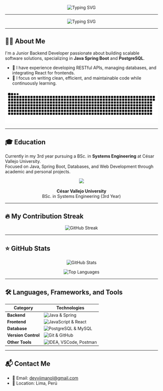 <!-- Encabezado animado -->
<p align="center">
  <img src="https://readme-typing-svg.herokuapp.com?font=Fira+Code&weight=600&size=28&pause=1000&center=true&vCenter=true&width=600&lines=Hi+there%21+%F0%9F%91%8B;I%27m+Deyvi+Imanol+Ruiz&cachebust=20250921" alt="Typing SVG" />
</p>

---

<p align="center">
  <img src="https://readme-typing-svg.demolab.com?font=Fira+Code&weight=500&size=24&pause=1000&center=true&vCenter=true&width=435&lines=Junior+Backend+Developer;Systems+Engineering+Student;Java+%7C+Spring+Boot+%7C+PostgreSQL;Always+learning+new+things" alt="Typing SVG" />
</p>

---

## 🧑‍💻 About Me
I'm a Junior Backend Developer passionate about building scalable software solutions, specializing in **Java Spring Boot** and **PostgreSQL**.  
- 🔧 I have experience developing RESTful APIs, managing databases, and integrating React for frontends.  
- 🎯 I focus on writing clean, efficient, and maintainable code while continuously learning.  

<!-- Juego Snake -->
<p align="center">
  <img src="https://raw.githubusercontent.com/codediaz/codediaz/output/github-contribution-grid-snake.svg" alt="Snake animation" />
</p>

---

## 🎓 Education
Currently in my 3rd year pursuing a BSc. in **Systems Engineering** at César Vallejo University.  
Focused on Java, Spring Boot, Databases, and Web Development through academic and personal projects.

<p align="center">
  <img src="https://camo.githubusercontent.com/cde63a73386a5a85d2f5d0fa7344746402e1d12e0f9b3da0248b542f5ed7e4aa/68747470733a2f2f7365656b766563746f72732e636f6d2f66696c65732f646f776e6c6f61642f756e6976657273696461642d63657361722d76616c6c656a6f2d6c6f676f2d30312e6a7067" width="120" />
</p>

<p align="center">
  <b>César Vallejo University</b><br>
  BSc. in Systems Engineering (3rd Year)
</p>

---

## 🔥 My Contribution Streak
<p align="center">
  <img src="https://streak-stats.demolab.com?user=iamdeyvidev&theme=dark&border_radius=5&date_format=M%20j%5B%2C%20Y%5D" alt="GitHub Streak" />
</p>

---

## ⭐ GitHub Stats
<p align="center">
  <img src="https://github-readme-stats.vercel.app/api?username=iamdeyvidev&show_icons=true&theme=dark" alt="GitHub Stats" />
</p>

<p align="center">
  <img src="https://github-readme-stats.vercel.app/api/top-langs/?username=iamdeyvidev&layout=compact&theme=dark" alt="Top Languages" />
</p>

---

## 🛠️ Languages, Frameworks, and Tools
| Category        | Technologies |
|-----------------|--------------|
| **Backend**     | ![Java & Spring](https://camo.githubusercontent.com/cb6fa3c1bbbb029cd788279eaeafe2a57766f485c56881c2a17ef08e04e86182/68747470733a2f2f736b696c6c69636f6e732e6465762f69636f6e733f693d6a6176612c737072696e67) |
| **Frontend**    | ![JavaScript & React](https://camo.githubusercontent.com/6b1f582a089bf9a302d89840a14116292d8589a145f6fc90e6080cb9816a4ed7/68747470733a2f2f736b696c6c69636f6e732e6465762f69636f6e733f693d6a732c7265616374) |
| **Database**    | ![PostgreSQL & MySQL](https://camo.githubusercontent.com/d1f66d24707d0427697ea106a766d3519caaf2f988934ba895b760d0571f4231/68747470733a2f2f736b696c6c69636f6e732e6465762f69636f6e733f693d706f737467726573716c2c6d7973716c) |
| **Version Control** | ![Git & GitHub](https://camo.githubusercontent.com/cf3adca360eeb9ae8a37946bc0f724e30a4affc65c88e5326b5467f4fab2fc95/68747470733a2f2f736b696c6c69636f6e732e6465762f69636f6e733f693d6769742c676974687562) |
| **Other Tools** | ![IDEA, VSCode, Postman](https://camo.githubusercontent.com/019b74bdb00104230d1abbdd103c57791b14a4ecdf2d33d109f628c054398872/68747470733a2f2f736b696c6c69636f6e732e6465762f69636f6e733f693d696465612c7673636f64652c706f73746d616e) |

---

## 📬 Contact Me
- 📧 Email: deyviimanol@gmail.com
- 📍 Location: Lima, Perú
